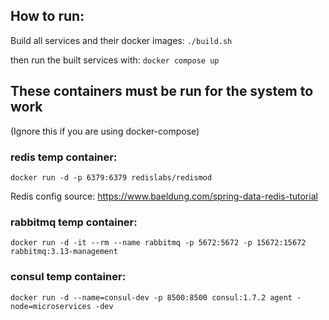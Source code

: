 ## How to run:

Build all services and their docker images: ```./build.sh```

then run the built services with: ```docker compose up```

## These containers must be run for the system to work
(Ignore this if you are using docker-compose)
### redis temp container: 

``docker run -d -p 6379:6379 redislabs/redismod``

Redis config source: https://www.baeldung.com/spring-data-redis-tutorial

### rabbitmq temp container: 

```docker run -d -it --rm --name rabbitmq -p 5672:5672 -p 15672:15672 rabbitmq:3.13-management```

### consul temp container:

```docker run -d --name=consul-dev -p 8500:8500 consul:1.7.2 agent -node=microservices -dev```

